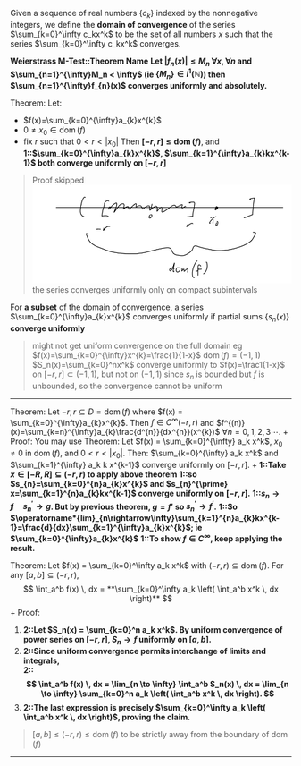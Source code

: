 Given a sequence of real numbers $\{c_{k}\}$ indexed by the nonnegative integers, we define the **domain of convergence** of the series $\sum_{k=0}^\infty c_kx^k$ to be the set of all numbers $x$ such that the series $\sum_{k=0}^\infty c_kx^k$ converges. 

**Weierstrass M-Test::Theorem Name**
**Let $|f_{n}(x)|\leq M_{n}$ $\forall x, \forall n$ and $\sum_{n=1}^{\infty}M_n < \infty$ (ie $\{M_n\}\in l^{1}(\mathbb{N})$) then $\sum_{n=1}^{\infty}f_{n}(x)$ converges uniformly and absolutely.** 

Theorem:
Let:
- $f(x)=\sum_{k=0}^{\infty}a_{k}x^{k}$
- $0\neq x_0\in \operatorname{dom}(f)$
- fix $r$ such that $0<r<|x_0|$
Then **$[-r,r]\leq \operatorname{dom}(f)$**, and **1::$\sum_{k=0}^{\infty}a_{k}x^{k}$, $\sum_{k=1}^{\infty}a_{k}kx^{k-1}$ both converge uniformly on $[-r, r]$**
> Proof skipped
> ![|300](z_attachments/Pasted%20image%2020250507130347.png)
> the series converges uniformly only on compact subintervals

For **a subset** of the domain of convergence, a series $\sum_{k=0}^{\infty}a_{k}x^{k}$ converges uniformly if partial sums $\{s_n(x)\}$ **converge uniformly**
> might not get uniform convergence on the full domain
> eg $f(x)=\sum_{k=0}^{\infty}x^{k}=\frac{1}{1-x}$ $\operatorname{dom}(f)=(-1,1)$
> $S_n(x)=\sum_{k=0}^nx^k$ converge uniformly to $f(x)=\frac1{1-x}$ on $[-r, r]\subset (-1, 1)$, but not on $(-1, 1)$ since $s_n$ is bounded but $f$ is unbounded, so the convergence cannot be uniform

***

Theorem:
Let $-r,r \subseteq D = \operatorname{dom}(f)$ where $f(x) = \sum_{k=0}^{\infty}a_{k}x^{k}$. Then $f \in C^\infty (-r, r)$ and $f^{(n)}(x)=\sum_{k=n}^{\infty}a_{k}\frac{d^{n}}{dx^{n}}(x^{k})$ $\forall n = 0, 1, 2, 3 \cdots$.
+
Proof:
You may use Theorem:
Let $f(x) = \sum_{k=0}^{\infty} a_k x^k$, $x_0 \neq 0$ in $\operatorname{dom}(f)$, and $0 < r < |x_0|$. Then:  $\sum_{k=0}^{\infty} a_k x^k$ and $\sum_{k=1}^{\infty} a_k k x^{k-1}$ converge uniformly on $[-r, r]$.
+
**1::Take $x \in [-R, R] \subseteq (-r, r)$ to apply above theorem**
**1::so $s_{n}=\sum_{k=0}^{n}a_{k}x^{k}$ and $s_{n}^{\prime} x=\sum_{k=1}^{n}a_{k}kx^{k-1}$ converge uniformly on $[-r, r]$.** 
**1::$s_{n}\rightarrow f\quad s_{n}^{\prime}\rightarrow g$. But by previous theorem, $g = f'$ so $s_n^\prime \to f^\prime$.**
**1::So $\operatorname*{lim}_{n\rightarrow\infty}\sum_{k=1}^{n}a_{k}kx^{k-1}=\frac{d}{dx}\sum_{k=1}^{\infty}a_{k}x^{k}$; ie $\sum_{k=0}^{\infty}a_{k}x^{k}$**
**1::To show $f \in C^\infty$, keep applying the result.**

Theorem:
Let $f(x) = \sum_{k=0}^\infty a_k x^k$ with $(-r, r) \subseteq \operatorname{dom}(f)$. For any $[a, b] \subseteq (-r, r)$,  
$$
\int_a^b f(x) \, dx = **\sum_{k=0}^\infty a_k \left( \int_a^b x^k \, dx \right)**
$$
+
Proof:
1. **2::Let $S_n(x) = \sum_{k=0}^n a_k x^k$. By uniform convergence of power series on $[-r, r]$, $S_n \to f$ uniformly on $[a, b]$.**  
2. **2::Since uniform convergence permits interchange of limits and integrals,**  
**2::$$ \int_a^b f(x) \, dx = \lim_{n \to \infty} \int_a^b S_n(x) \, dx = \lim_{n \to \infty} \sum_{k=0}^n a_k \left( \int_a^b x^k \, dx \right). $$**  
3. **2::The last expression is precisely $\sum_{k=0}^\infty a_k \left( \int_a^b x^k \, dx \right)$, proving the claim.**  
> $[a,b]\leq(-r,r)\leq\operatorname{dom}(f)$ to be strictly away from the boundary of $\operatorname{dom}(f)$

***

